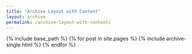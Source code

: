 ```yaml
---
title: "Archive Layout with Content"
layout: archive
permalink: /archive-layout-with-content/
---
```


{% include base_path %}
{% for post in site.pages %}
{% include archive-single.html %}
{% endfor %}
